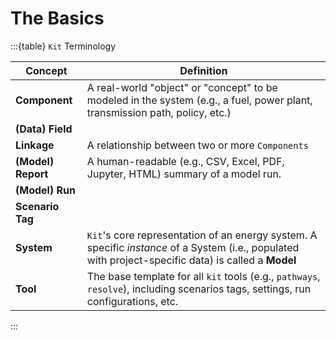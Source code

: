 # The Basics

:::{table} `Kit` Terminology

| Concept            | Definition                                                                                                                                            |
|--------------------|-------------------------------------------------------------------------------------------------------------------------------------------------------|
| **Component**      | A real-world "object" or "concept" to be modeled in the system (e.g., a fuel, power plant, transmission path, policy, etc.)                           |
| **(Data) Field**   |                                                                                                                                                       |
| **Linkage**        | A relationship between two or more `Components`                                                                                                       |
| **(Model) Report** | A human-readable (e.g., CSV, Excel, PDF, Jupyter, HTML) summary of a model run.                                                                       |
| **(Model) Run**    |                                                                                                                                                       |
| **Scenario Tag**   |                                                                                                                                                       |
| **System**         | `Kit`'s core representation of an energy system. A specific *instance* of a System (i.e., populated with project-specific data) is called a **Model** |
| **Tool**           | The base template for all `kit` tools (e.g., `pathways`, `resolve`), including scenarios tags, settings, run configurations, etc.                     |

:::
